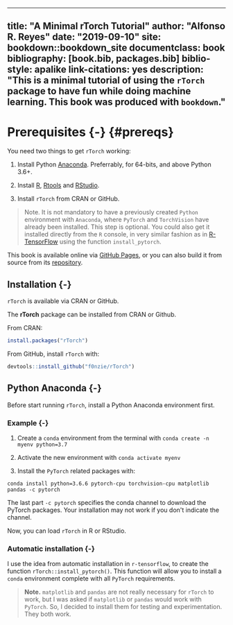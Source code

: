 
--- 
title: "A Minimal rTorch Tutorial"
author: "Alfonso R. Reyes"
date: "2019-09-10"
site: bookdown::bookdown_site
documentclass: book
bibliography: [book.bib, packages.bib]
biblio-style: apalike
link-citations: yes
description: "This is a minimal tutorial of using the `rTorch` package to have fun while doing machine learning. This book was produced with `bookdown`."
---

# Prerequisites {-} {#prereqs}

You need two things to get `rTorch` working:

1. Install Python [Anaconda](). Preferrably, for 64-bits, and above Python 3.6+.

2. Install [R](), [Rtools]() and [RStudio]().

3. Install `rTorch` from CRAN or GitHub.


> Note. It is not mandatory to have a previously created `Python` environment  with `Anaconda`, where `PyTorch` and `TorchVision` have already been installed. This step is optional. You could also get it installed directly from the `R` console, in very similar fashion as in [R-TensorFlow]() using the function `install_pytorch`.


This book is available online via [GitHub Pages](), or you can also build it from source from its [repository]().


## Installation {-}

`rTorch` is available via CRAN or GitHub.

The **rTorch** package can be installed from CRAN or Github.

From CRAN:


```r
install.packages("rTorch")
```


From GitHub, install `rTorch` with: 


```r
devtools::install_github("f0nzie/rTorch")
```


## Python Anaconda {-}
Before start running `rTorch`, install a Python Anaconda environment first. 

### Example {-}

1. Create a `conda` environment from the terminal with `conda create -n myenv python=3.7`

2. Activate the new environment with `conda activate myenv`

3. Install the `PyTorch` related packages with:  

`conda install python=3.6.6 pytorch-cpu torchvision-cpu matplotlib pandas -c pytorch`

The last part `-c pytorch` specifies the conda channel to download the PyTorch packages. Your installation may not work if you don't indicate the channel.


Now, you can load `rTorch` in R or RStudio.

### Automatic installation {-}
I use the idea from automatic installation in `r-tensorflow`, to create the function `rTorch::install_pytorch()`. This function will allow you to install a `conda` environment complete with all `PyTorch` requirements.


>**Note.** `matplotlib` and `pandas` are not really necessary for `rTorch` to work, but I was asked if `matplotlib` or `pandas` would work with `PyTorch`. So,  I decided to install them for testing and experimentation. They both work.



